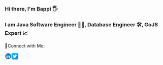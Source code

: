 ### Hi there, I'm Bappi 🖐
### I am Java Software Engineer 👨‍💻, Database Engineer 🛠, GoJS Expert 📈

🤝Connect with Me:

<a href="https://www.linkedin.com/in/bappimazumder/"><img align="left" src="https://raw.githubusercontent.com/bappimazumder/bappimazumder/main/image/linkedin_4138130.png" alt="icon | LinkedIn" width="21px"/></a>
<a href="https://twitter.com/bappi_mazumder/"><img align="left" src="https://raw.githubusercontent.com/bappimazumder/bappimazumder/main/image/twitter.png" alt="icon | Twitter" width="21px"/></a>


<!--
**bappimazumder/bappimazumder** is a ✨ _special_ ✨ repository because its `README.md` (this file) appears on your GitHub profile.

Here are some ideas to get you started:

- 🔭 I’m currently working on ...
- 🌱 I’m currently learning ...
- 👯 I’m looking to collaborate on ...
- 🤔 I’m looking for help with ...
- 💬 Ask me about ...
- 📫 How to reach me: ...
- 😄 Pronouns: ...
- ⚡ Fun fact: ...
-->
